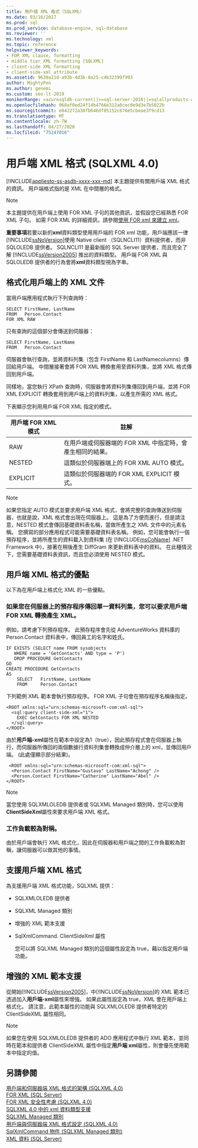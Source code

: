 ```yaml
---
title: 用戶端 XML 格式（SQLXML）
ms.date: 03/16/2017
ms.prod: sql
ms.prod_service: database-engine, sql-database
ms.reviewer: ''
ms.technology: xml
ms.topic: reference
helpviewer_keywords:
- FOR XML clause, formatting
- middle tier XML formatting [SQLXML]
- client-side XML formatting
- client-side-xml attribute
ms.assetid: 9630a21d-a93b-4d3b-8a25-c4b32399f993
author: MightyPen
ms.author: genemi
ms.custom: seo-lt-2019
monikerRange: =azuresqldb-current||>=sql-server-2016||=sqlallproducts-allversions||>=sql-server-linux-2017||=azuresqldb-mi-current
ms.openlocfilehash: 968af0ed24f14b4766e312a0cec0e9d3e7b5022b
ms.sourcegitcommit: e042272a38fb646df05152c676e5cbeae3f9cd13
ms.translationtype: MT
ms.contentlocale: zh-TW
ms.lasthandoff: 04/27/2020
ms.locfileid: "75247016"
---
```

# <a name="client-side-xml-formatting-sqlxml-40"></a>用戶端 XML 格式 (SQLXML 4.0)
[!INCLUDE[appliesto-ss-asdb-xxxx-xxx-md](../../../includes/appliesto-ss-asdb-xxxx-xxx-md.md)]
  本主題提供有關用戶端 XML 格式的資訊。 用戶端格式指的是 XML 在中間層的格式。  
  
> [!NOTE]  
>  本主題提供在用戶端上使用 FOR XML 子句的其他資訊，並假設您已經熟悉 FOR XML 子句。 如需 FOR XML 的詳細資訊，請參閱[使用 FOR xml 來建立 xml](../../../relational-databases/xml/for-xml-sql-server.md)。  
  
 **重要事項**若要以新的**xml**資料類型使用用戶端的 FOR xml 功能，用戶端應該一律[!INCLUDE[ssNoVersion](../../../includes/ssnoversion-md.md)]使用 Native client （SQLNCLI11）資料提供者，而非 SQLOLEDB 提供者。 SQLNCLI11 是最新版的 SQL Server 提供者，而且完全了解 [!INCLUDE[ssVersion2005](../../../includes/ssversion2005-md.md)] 推出的資料類型。 用戶端 FOR XML 與 SQLOLEDB 提供者的行為會將**xml**資料類型視為字串。  
  
## <a name="formatting-xml-documents-on-the-client-side"></a>格式化用戶端上的 XML 文件  
 當用戶端應用程式執行下列查詢時：  
  
```  
SELECT FirstName, LastName  
FROM   Person.Contact  
FOR XML RAW  
```  
  
 只有查詢的這個部分會傳送到伺服器：  
  
```  
SELECT FirstName, LastName  
FROM   Person.Contact  
```  
  
 伺服器會執行查詢，並將資料列集（包含 FirstName 和 LastNamecolumns）傳回給用戶端。 中間層接著會將 FOR XML 轉換套用至資料列集，並將 XML 格式傳回到用戶端。  
  
 同樣地，當您執行 XPath 查詢時，伺服器會將資料列集傳回到用戶端，並將 FOR XML EXPLICIT 轉換套用到用戶端上的資料列集，以產生所需的 XML 格式。  
  
 下表顯示您利用用戶端 FOR XML 指定的模式。  
  
|用戶端 FOR XML 模式|註解|  
|-------------------------------|-------------|  
|RAW|在用戶端或伺服器端的 FOR XML 中指定時，會產生相同的結果。|  
|NESTED|這類似於伺服器端上的 FOR XML AUTO 模式。|  
|EXPLICIT|這類似於伺服器端的 FOR XML EXPLICIT 模式。|  
  
> [!NOTE]  
>  如果您指定 AUTO 模式並要求用戶端 XML 格式，會將完整的查詢傳送到伺服器，也就是說，XML 格式會出現在伺服器上。 這是為了方便而進行，但是請注意，NESTED 模式會傳回基礎資料表名稱，當做所產生之 XML 文件中的元素名稱。 您撰寫的部分應用程式可能需要基礎資料表名稱。 例如，您可能會執行一個預存程序，並將所產生的資料載入到資料集 (在 [!INCLUDE[msCoName](../../../includes/msconame-md.md)] .NET Framework 中)，接著在稍後產生 DiffGram 來更新資料表中的資料。 在此種情況下，您需要基礎資料表資訊，而且您必須使用 NESTED 模式。  
  
## <a name="benefits-of-client-side-xml-formatting"></a>用戶端 XML 格式的優點  
 以下為在用戶端上格式化 XML 的一些優點。  
  
### <a name="if-you-have-stored-procedures-on-the-server-that-return-a-single-rowset-you-can-request-client-side-for-xml-transformation-to-generate-an-xml"></a>如果您在伺服器上的預存程序傳回單一資料列集，您可以要求用戶端 FOR XML 轉換產生 XML。  
 例如，請考慮下列預存程序。 此預存程序會先從 AdventureWorks 資料庫的 Person.Contact 資料表中，傳回員工的名字和姓氏。  
  
```  
IF EXISTS (SELECT name FROM sysobjects  
   WHERE name = 'GetContacts' AND type = 'P')  
   DROP PROCEDURE GetContacts  
GO  
CREATE PROCEDURE GetContacts  
AS  
    SELECT   FirstName, LastName  
    FROM     Person.Contact  
```  
  
 下列範例 XML 範本會執行預存程序。 FOR XML 子句會在預存程序名稱後指定。  
  
```  
<ROOT xmlns:sql="urn:schemas-microsoft-com:xml-sql">  
  <sql:query client-side-xml="1">  
    EXEC GetContacts FOR XML NESTED  
  </sql:query>  
</ROOT>  
```  
  
 由於**用戶端-xml**屬性在範本中設定為1（true），因此預存程式會在伺服器上執行，而伺服器所傳回的兩個數據行資料列集會轉換成仲介層上的 xml，並傳回用戶端。 (此處僅顯示部分結果)。  
  
```  
 <ROOT xmlns:sql="urn:schemas-microsoft-com:xml-sql">  
  <Person.Contact FirstName="Gustavo" LastName="Achong" />   
  <Person.Contact FirstName="Catherine" LastName="Abel" />  
</ROOT>  
```  
  
> [!NOTE]  
>  當您使用 SQLXMLOLEDB 提供者或 SQLXML Managed 類別時，您可以使用**ClientSideXml**屬性來要求用戶端 XML 格式。  
  
### <a name="the-workload-is-more-balanced"></a>工作負載較為對稱。  
 由於用戶端會執行 XML 格式化，因此在伺服器和用戶端之間的工作負載較為對稱，讓伺服器可以做其他的事情。  
  
## <a name="supporting-client-side-xml-formatting"></a>支援用戶端 XML 格式  
 為支援用戶端 XML 格式功能，SQLXML 提供：  
  
-   SQLXMLOLEDB 提供者  
  
-   SQLXML Managed 類別  
  
-   增強的 XML 範本支援  
  
-   SqlXmlCommand. ClientSideXml 屬性  
  
     您可以將 SQLXML Managed 類別的這個屬性設定為 true，藉以指定用戶端功能。  
  
## <a name="enhanced-xml-template-support"></a>增強的 XML 範本支援  
 從開始[!INCLUDE[ssVersion2005](../../../includes/ssversion2005-md.md)]，中[!INCLUDE[ssNoVersion](../../../includes/ssnoversion-md.md)]的 XML 範本已透過加入**用戶端-xml**屬性來增強。 如果此屬性設定為 true，XML 會在用戶端上格式化。 請注意，此範本屬性的功能與 SQLXMLOLEDB 提供者特定的 ClientSideXML 屬性相同。  
  
> [!NOTE]  
>  如果您在使用 SQLXMLOLEDB 提供者的 ADO 應用程式中執行 XML 範本，並同時在範本和提供者 ClientSideXML 屬性中指定**用戶端 xml**屬性，則會優先使用範本中指定的值。  
  
## <a name="see-also"></a>另請參閱  
 [用戶端和伺服器端 XML 格式的架構 &#40;SQLXML 4.0&#41;](../../../relational-databases/sqlxml/formatting/architecture-of-client-side-and-server-side-xml-formatting-sqlxml-4-0.md)   
 [FOR XML &#40;SQL Server&#41;](../../../relational-databases/xml/for-xml-sql-server.md)   
 [FOR XML 安全性考慮 &#40;SQLXML 4.0&#41;](../../../relational-databases/sqlxml-annotated-xsd-schemas-xpath-queries/security/for-xml-security-considerations-sqlxml-4-0.md)   
 [SQLXML 4.0 中的 xml 資料類型支援](../../../relational-databases/sqlxml/xml-data-type-support-in-sqlxml-4-0.md)   
 [SQLXML Managed 類別](../../../relational-databases/sqlxml-annotated-xsd-schemas-xpath-queries/net-framework-classes/sqlxml-4-0-net-framework-support-managed-classes.md)   
 [用戶端與伺服器端 XML 格式設定 &#40;SQLXML 4.0&#41;](../../../relational-databases/sqlxml/formatting/client-side-vs-server-side-xml-formatting-sqlxml-4-0.md)   
 [SqlXmlCommand 物件 &#40;SQLXML Managed 類別&#41;](../../../relational-databases/sqlxml-annotated-xsd-schemas-xpath-queries/net-framework-classes/sqlxml-managed-classes-sqlxmlcommand-object.md)   
 [XML 資料 &#40;SQL Server&#41;](../../../relational-databases/xml/xml-data-sql-server.md)  
  
  

